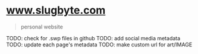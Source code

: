 # www.slugbyte.com
> personal website

TODO: check for .swp files in github
TODO: add social media metadata
TODO: update each page's metadata
TODO: make custom url for art/IMAGE
